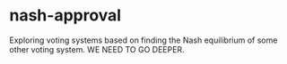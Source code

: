 nash-approval
=============

Exploring voting systems based on finding the Nash equilibrium of some other voting system.  WE NEED TO GO DEEPER.
